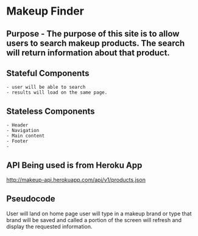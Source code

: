# Makeup Finder

## Purpose - The purpose of this site is to allow users to search makeup products. The search will return information about that product.

## Stateful Components
    - user will be able to search
    - results will load on the same page.

## Stateless Components
    - Header
    - Navigation
    - Main content
    - Footer
    -
## API Being used is from Heroku App
http://makeup-api.herokuapp.com/api/v1/products.json

## Pseudocode
User will land on home page
user will type in a makeup brand or type
that brand will be saved and called
a portion of the screen will refresh and display the requested information.